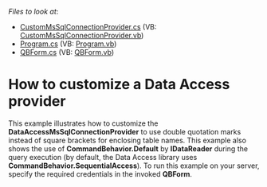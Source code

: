 <!-- default file list -->
*Files to look at*:

* [CustomMsSqlConnectionProvider.cs](./CS/ProviderCustomization/CustomMsSqlConnectionProvider.cs) (VB: [CustomMsSqlConnectionProvider.vb](./VB/ProviderCustomization/CustomMsSqlConnectionProvider.vb))
* [Program.cs](./CS/QB/Program.cs) (VB: [Program.vb](./VB/QB/Program.vb))
* [QBForm.cs](./CS/QB/QBForm.cs) (VB: [QBForm.vb](./VB/QB/QBForm.vb))
<!-- default file list end -->
# How to customize a Data Access provider


<p>This example illustrates how to customize the <strong>DataAccessMsSqlConnectionProvider</strong> to use double quotation marks instead of square brackets for enclosing table names. This example also shows the use of <strong>CommandBehavior.Default</strong> by <strong>IDataReader</strong> during the query execution (by default, the Data Access library uses <strong>CommandBehavior.SequentialAccess</strong>). To run this example on your server, specify the required credentials in the invoked <strong>QBForm</strong>.</p>

<br/>


